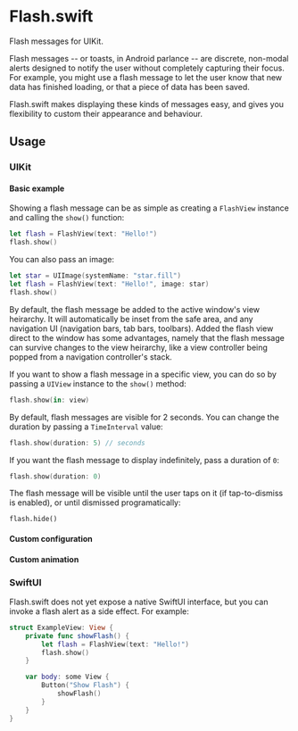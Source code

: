 # Flash.swift

Flash messages for UIKit.

Flash messages -- or toasts, in Android parlance -- are discrete, non-modal alerts designed to notify the user without completely capturing their focus. For example, you might use a flash message to let the user know that new data has finished loading, or that a piece of data has been saved.

Flash.swift makes displaying these kinds of messages easy, and gives you flexibility to custom their appearance and behaviour.

## Usage

### UIKit

#### Basic example

Showing a flash message can be as simple as creating a `FlashView` instance and calling the `show()` function:

```Swift
let flash = FlashView(text: "Hello!")
flash.show()
```

You can also pass an image:

```Swift
let star = UIImage(systemName: "star.fill")
let flash = FlashView(text: "Hello!", image: star)
flash.show()
```

By default, the flash message be added to the active window's view heirarchy. It will automatically be inset from the safe area, and any navigation UI (navigation bars, tab bars, toolbars). Added the flash view direct to the window has some advantages, namely that the flash message can survive changes to the view heirarchy, like a view controller being popped from a navigation controller's stack.

If you want to show a flash message in a specific view, you can do so by passing a `UIView` instance to the `show()` method:

```Swift
flash.show(in: view)
```

By default, flash messages are visible for 2 seconds. You can change the duration by passing a `TimeInterval` value:

```Swift
flash.show(duration: 5) // seconds
```

If you want the flash message to display indefinitely, pass a duration of `0`:

```Swift
flash.show(duration: 0)
```

The flash message will be visible until the user taps on it (if tap-to-dismiss is enabled), or until dismissed programatically:

```
flash.hide()
```

#### Custom configuration

#### Custom animation

### SwiftUI

Flash.swift does not yet expose a native SwiftUI interface, but you can invoke a flash alert as a side effect. For example:

```Swift
struct ExampleView: View {
    private func showFlash() {
        let flash = FlashView(text: "Hello!")
        flash.show()
    }

    var body: some View {
        Button("Show Flash") {
            showFlash()
        }
    }
}
```
